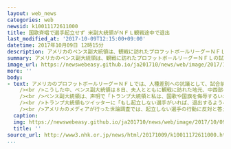 ```yaml
---
layout: web_news
categories: web
newsid: k10011172611000
title: 国歌斉唱で選手起立せず 米副大統領がＮＦＬ観戦途中で退出
last_modified_at: '2017-10-09T12:15:00+09:00'
datetime: 2017年10月09日 12時15分
description: アメリカのペンス副大統領は、観戦に訪れたプロフットボールリーグ＝ＮＦＬの試合で、一部の選手が国歌斉唱の際に起立しなかったことを「国への侮辱行為だ」と批判して、観戦を中断し退出したと発表し、国歌斉唱の起立をめぐるトランプ政権とＮＦＬの対立が続いています。
summary: アメリカのペンス副大統領は、観戦に訪れたプロフットボールリーグ＝ＮＦＬの試合で、一部の選手が国歌斉唱の際に起立しなかったことを「国への侮辱行為だ」と批判して、観戦を中断し退出したと発表し、国歌斉唱の起立をめぐるトランプ政権とＮＦＬの対立が続いています。
image_url: https://newswebeasy.github.io/ja201710/news/web/image/2017/10/09/k10011172611000.jpg
more: ''
body:
- text: アメリカのプロフットボールリーグ＝ＮＦＬでは、人種差別への抗議として、試合前の国歌斉唱で起立せずに膝をつく行動が選手たちの間で広がっていますが、トランプ大統領は「国への侮辱行為だ」として起立しない選手を解雇するよう主張するなど非難を強めています。<br
    /><br />こうした中、ペンス副大統領は８日、夫人とともに観戦に訪れた地元、中西部インディアナ州でのＮＦＬの試合で一部の選手が国歌斉唱の際に起立しなかったことを受けて、観戦を中断し会場をあとにしたと発表しました。<br
    /><br />ペンス副大統領は、声明で「トランプ大統領と私は、国歌や国旗を侮辱するいかなる出来事も認めない」として、起立しなかった選手を批判しました。<br
    /><br />トランプ大統領もツイッターに「もし起立しない選手がいれば、退出するようペンス副大統領に頼んでいた」と書き込むなど、国歌斉唱の起立をめぐるトランプ政権とＮＦＬの対立が続いています。<br
    /><br />アメリカのメディアが行った世論調査では、起立しない選手の行動に反対と答えた人が賛成を上回る一方で、選手の解雇などを求めるトランプ大統領の言動に反対と答える人も賛成を上回っています。
  caption:
  img: https://newswebeasy.github.io/ja201710/news/web/image/2017/10/09/K10011172611_1710091214_1710091217_01_03.jpg
  title: ''
source_url: http://www3.nhk.or.jp/news/html/20171009/k10011172611000.html
...
```

